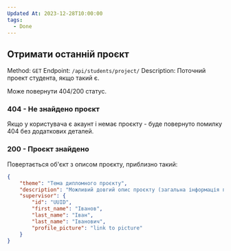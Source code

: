 ```yaml
---
Updated At: 2023-12-28T10:00:00
tags:
  - Done
---
```

## Отримати останній проєкт

Method: `GET`
Endpoint: `/api/students/project/`
Description: Поточний проект студента, якщо такий є.

Може повернути 404/200 статус.

### 404 - Не знайдено проєкт
Якщо у користувача є акаунт і немає проєкту - буде повернуто помилку 404 без додаткових деталей.

### 200 - Проєкт знайдено
Повертається об'єкт з описом проєкту, приблизно такий:
```json
{
	"theme": "Тема дипломного проєкту",
	"description": "Можливий довгий опис проєкту (загальна інформація про дипломну роботу цього студента)",
	"supervisor": {
		"id": "UUID",
		"first_name": "Іванов",
		"last_name": "Іван",
		"last_name": "Іванович",
		"profile_picture": "link to picture"
	}
}
```
